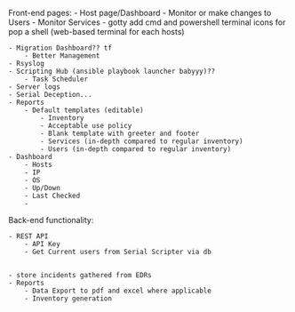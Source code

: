 Front-end pages: - Host page/Dashboard - Monitor or make changes to Users - Monitor Services - gotty add cmd and powershell terminal icons for pop a shell (web-based terminal for each hosts)

    - Migration Dashboard?? tf
        - Better Management
    - Rsyslog
    - Scripting Hub (ansible playbook launcher babyyy)??
        - Task Scheduler
    - Server logs
    - Serial Deception...
    - Reports
        - Default templates (editable)
            - Inventory
            - Acceptable use policy
            - Blank template with greeter and footer
            - Services (in-depth compared to regular inventory)
            - Users (in-depth compared to regular inventory)
    - Dashboard
        - Hosts
        - IP
        - OS
        - Up/Down
        - Last Checked
        - 

Back-end functionality:

    - REST API
        - API Key
        - Get Current users from Serial Scripter via db


    - store incidents gathered from EDRs
    - Reports
        - Data Export to pdf and excel where applicable
        - Inventory generation